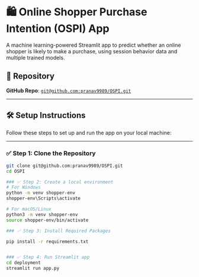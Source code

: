 # 🛍️ Online Shopper Purchase Intention (OSPI) App

A machine learning-powered Streamlit app to predict whether an online shopper is likely to make a purchase, using session behavior data and multiple trained models.



## 🔗 Repository

**GitHub Repo**: [`git@github.com:pranav9989/OSPI.git`](git@github.com:pranav9989/OSPI.git)

---

## 🛠️ Setup Instructions

Follow these steps to set up and run the app on your local machine:

---

### ✅ Step 1: Clone the Repository

```bash
git clone git@github.com:pranav9989/OSPI.git
cd OSPI

### ✅ Step 2: Create a local environment
# For Windows
python -m venv shopper-env
shopper-env\Scripts\activate

# For macOS/Linux
python3 -m venv shopper-env
source shopper-env/bin/activate

### ✅ Step 3: Install Required Packages

pip install -r requirements.txt


### ✅ Step 4: Run Streamlit app
cd deployment
streamlit run app.py
